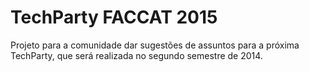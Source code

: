 # TechParty FACCAT 2015

Projeto para a comunidade dar sugestões de assuntos para a próxima TechParty, que será realizada no segundo semestre de 2014.
